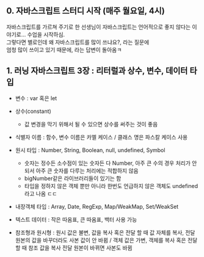 ## 0. 자바스크립트 스터디 시작 (매주 월요일, 4시)
자바스크립트를 가르쳐 주기로 한 선생님이 자바스크립트는 언어적으로 좋지 않다는 이야기로... 수업을 시작하심.  
그렇다면 별로인데 왜 자바스크립트를 많이 쓰냐요?, 라는 질문에  
엄청 많이 쓰이고 있기 때문에, 라는 답변이 돌아옴ㅋ

## 1. 러닝 자바스크립트 3장 : 리터럴과 상수, 변수, 데이터 타입

- 변수 : var 혹은 let
- 상수(constant)
  - 값 변경을 막기 위해서 될 수 있으면 상수를 써주는 것이 좋음  

- 식별자 이름 : 함수, 변수 이름은 카멜 케이스 / 클래스 명은 파스칼 케이스 사용  
- 원시 타입 : Number, String, Boolean, null, undefined, Symbol
  - 숫자는 정수든 소수점이 있는 숫자든 다 Number, 아주 큰 수의 경우 처리가 안되서 아주 큰 숫자를 다루는 처리에는 적합하지 않음
  - bigNumber같은 라이브러리들이 있기는 함
  - 타입을 정하지 않은 객체 뿐만 아니라 한번도 언급하지 않은 객체도 undefined라고 나옴 ㄷㄷ
- 내장객체 타입 : Array, Date, RegExp, Map/WeakMap, Set/WeakSet
- 텍스트 데이터 : 작은 따옴표, 큰 따옴표, 백터 사용 가능
- 참조형과 원시형 : 원시 값은 불변, 값을 복사 혹은 전달 할 때 값 자체를 복사, 전달원본의 값을 바꾸더라도 사본 값이 안 바뀜
/ 객체 값은 가변, 객체를 복사 혹은 전달 할 때 참조 값을 복사 전달 원본이 바뀌면 사본도 바뀜
